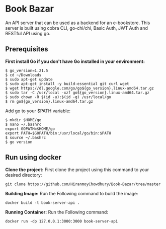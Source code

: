 # Book Bazar
An API server that can be used as a backend for an e-bookstore. This server is built using cobra CLI, go-chi/chi, Basic Auth, JWT Auth and RESTful API using go.
## Prerequisites
**First install Go if you don't have Go installed in your environment:**
```
$ go_version=1.21.5
$ cd ~/Downloads
$ sudo apt-get update
$ sudo apt-get install -y build-essential git curl wget
$ wget https://dl.google.com/go/go${go_version}.linux-amd64.tar.gz
$ sudo tar -C /usr/local -xzf go${go_version}.linux-amd64.tar.gz
$ sudo chown -R $(id -u):$(id -g) /usr/local/go
$ rm go${go_version}.linux-amd64.tar.gz
```
Add go to your $PATH variable:
```
$ mkdir $HOME/go
$ nano ~/.bashrc
export GOPATH=$HOME/go
export PATH=$GOPATH/bin:/usr/local/go/bin:$PATH
$ source ~/.bashrc
$ go version
```
## Run using docker
**Clone the project:** First clone the project using this command to your desired directory:
```
git clone https://github.com/HiranmoyChowdhury/Book-Bazar/tree/master
```
**Building Image:** Run the Following command to build the image:
```
docker build -t book-server-api .
```
**Running Container:** Run the Following command:
```
docker run -dp 127.0.0.1:3000:3000 book-server-api
```





